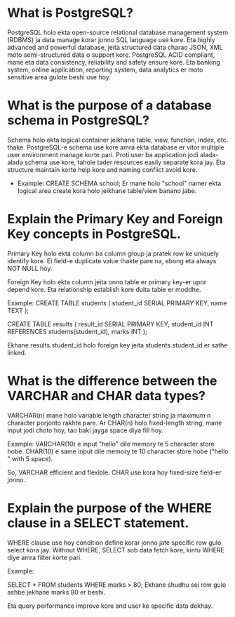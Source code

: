 # What is PostgreSQL?

PostgreSQL holo ekta open-source relational database management system (RDBMS) ja data manage korar jonno SQL language use kore. Eta highly advanced and powerful database, jeita structured data charao JSON, XML moto semi-structured data o support kore. PostgreSQL ACID compliant, mane eta data consistency, reliability and safety ensure kore. Eta banking system, online application, reporting system, data analytics er moto sensitive area gulote beshi use hoy.

# What is the purpose of a database schema in PostgreSQL?

Schema holo ekta logical container jeikhane table, view, function, index, etc. thake. PostgreSQL-e schema use kore amra ekta database er vitor multiple user environment manage korte pari. Proti user ba application jodi alada-alada schema use kore, tahole tader resources easily separate kora jay. Eta structure maintain korte help kore and naming conflict avoid kore.

- Example:
  CREATE SCHEMA school;
  Er mane holo "school" namer ekta logical area create kora holo jeikhane table/view banano jabe.

# Explain the Primary Key and Foreign Key concepts in PostgreSQL.

Primary Key holo ekta column ba column group ja pratek row ke uniquely identify kore. Ei field-e duplicate value thakte pare na, ebong eta always NOT NULL hoy.

Foreign Key holo ekta column jeita onno table er primary key-er upor depend kore. Eta relationship establish kore duita table er moddhe.

Example:
CREATE TABLE students (
student_id SERIAL PRIMARY KEY,
name TEXT
);

CREATE TABLE results (
result_id SERIAL PRIMARY KEY,
student_id INT REFERENCES students(student_id),
marks INT
);

Ekhane results.student_id holo foreign key jeita students.student_id er sathe linked.

# What is the difference between the VARCHAR and CHAR data types?
VARCHAR(n) mane holo variable length character string ja maximum n character porjonto rakhte pare. Ar CHAR(n) holo fixed-length string, mane input jodi choto hoy, tao baki jayga space diya fill hoy.

Example:
VARCHAR(10) e input "hello" dile memory te 5 character store hobe.
CHAR(10) e same input dile memory te 10 character store hobe ("hello " with 5 space).

So, VARCHAR efficient and flexible. CHAR use kora hoy fixed-size field-er jonno.

# Explain the purpose of the WHERE clause in a SELECT statement.
WHERE clause use hoy condition define korar jonno jate specific row gulo select kora jay. Without WHERE, SELECT sob data fetch kore, kintu WHERE diye amra filter korte pari.

Example:

SELECT * FROM students WHERE marks > 80;
Ekhane shudhu sei row gulo ashbe jekhane marks 80 er beshi.

Eta query performance improve kore and user ke specific data dekhay.